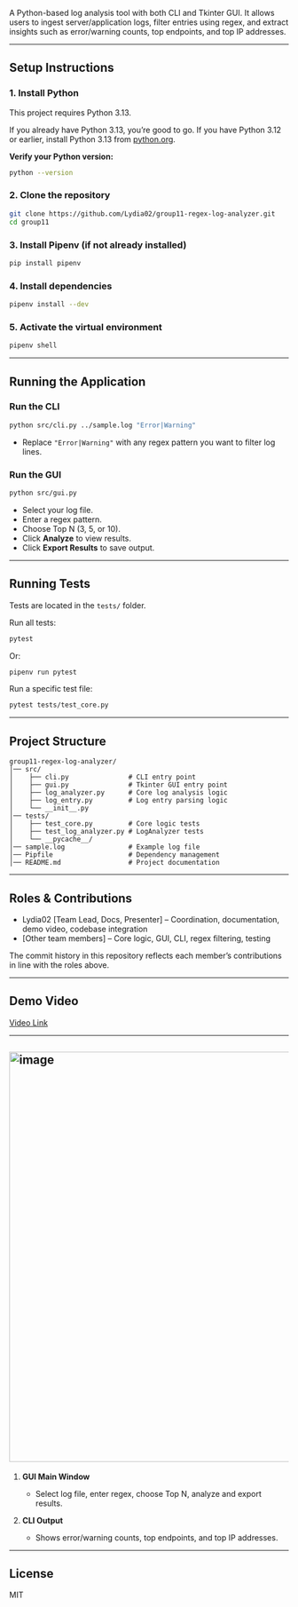 
A Python-based log analysis tool with both CLI and Tkinter GUI.
It allows users to ingest server/application logs, filter entries using regex, and extract insights such as error/warning counts, top endpoints, and top IP addresses.

---

## Setup Instructions

### 1. Install Python
This project requires Python 3.13.

If you already have Python 3.13, you’re good to go.
If you have Python 3.12 or earlier, install Python 3.13 from [python.org](https://www.python.org/downloads/).

**Verify your Python version:**
```bash
python --version
```

### 2. Clone the repository
```bash
git clone https://github.com/Lydia02/group11-regex-log-analyzer.git
cd group11
```

### 3. Install Pipenv (if not already installed)
```bash
pip install pipenv
```

### 4. Install dependencies
```bash
pipenv install --dev
```

### 5. Activate the virtual environment
```bash
pipenv shell
```

---

## Running the Application

### Run the CLI
```bash
python src/cli.py ../sample.log "Error|Warning"
```
- Replace `"Error|Warning"` with any regex pattern you want to filter log lines.

### Run the GUI
```bash
python src/gui.py
```
- Select your log file.
- Enter a regex pattern.
- Choose Top N (3, 5, or 10).
- Click **Analyze** to view results.
- Click **Export Results** to save output.

---

## Running Tests

Tests are located in the `tests/` folder.

Run all tests:
```bash
pytest
```
Or:
```bash
pipenv run pytest
```
Run a specific test file:
```bash
pytest tests/test_core.py
```


---

## Project Structure

```
group11-regex-log-analyzer/
│── src/
│    ├── cli.py               # CLI entry point
│    ├── gui.py               # Tkinter GUI entry point
│    ├── log_analyzer.py      # Core log analysis logic
│    ├── log_entry.py         # Log entry parsing logic
│    └── __init__.py
│── tests/
│    ├── test_core.py         # Core logic tests
│    ├── test_log_analyzer.py # LogAnalyzer tests
│    └── __pycache__/
│── sample.log                # Example log file
│── Pipfile                   # Dependency management
│── README.md                 # Project documentation
```
---

## Roles & Contributions

- Lydia02 [Team Lead, Docs, Presenter] – Coordination, documentation, demo video, codebase integration
- [Other team members] – Core logic, GUI, CLI, regex filtering, testing

The commit history in this repository reflects each member’s contributions in line with the roles above.

---

## Demo Video

[Video Link](https://drive.google.com/file/d/1TrGF6V11kVkxg1gSw6mR4GmM5a0_0y6H/view?usp=sharing)

---

## <img width="1303" height="739" alt="image" src="https://github.com/user-attachments/assets/698bd403-f3b0-4c31-b7e5-3101889a5c9d" />


1. **GUI Main Window**
   - Select log file, enter regex, choose Top N, analyze and export results.

2. **CLI Output**
   - Shows error/warning counts, top endpoints, and top IP addresses.

---

## License

MIT
